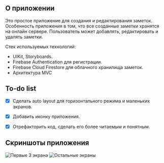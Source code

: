 ##  О приложении
Это простое приложение для создания и редактирования заметок. Особенность приложения в том, что все созданные заметки хранятся на онлайн сервере. Пользователь может добавлять, редактировать и удалять заметки.

Стек используемых технологий: 
- UIKit, Storyboards.
- Firebase Authentication для регистрации.
- Firebase Cloud Firestore для облачного хранилища заметок.
- Архитектура MVC


##  To-do list
- [x] Сделать auto layout для горизонтального режима и маленьких экранов.
- [x] Добавить иконку приложения.
- [x] Отрефакторить код, сделать его более читаемым и понятным.


## Скриншоты приложения

![Первые 3 экрана](https://user-images.githubusercontent.com/63949254/94346189-68258e80-0044-11eb-880c-552f47058e21.jpg)
![Остальные экраны](https://user-images.githubusercontent.com/63949254/94346186-64920780-0044-11eb-9600-01672505a26d.jpg)



